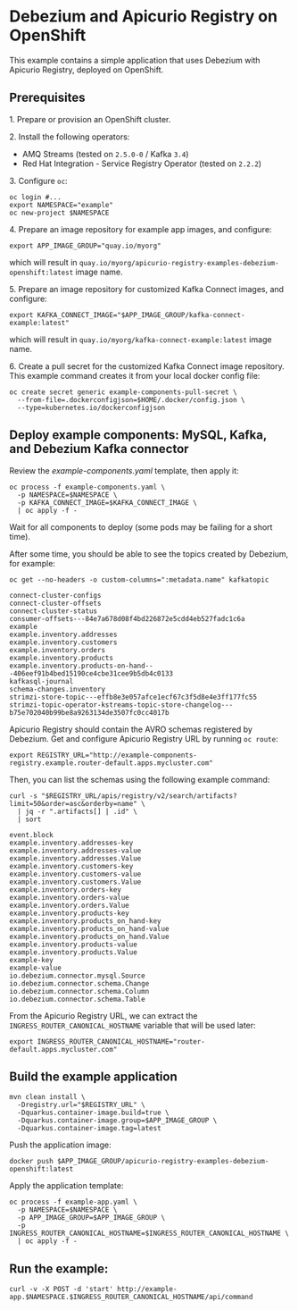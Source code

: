 # Debezium and Apicurio Registry on OpenShift

This example contains a simple application that uses Debezium with Apicurio Registry, deployed on OpenShift.

## Prerequisites

1.&nbsp;Prepare or provision an OpenShift cluster.

2.&nbsp;Install the following operators:

- AMQ Streams (tested on `2.5.0-0` / Kafka `3.4`)
- Red Hat Integration - Service Registry Operator (tested on `2.2.2`)

3.&nbsp;Configure `oc`:

```shell
oc login #...
export NAMESPACE="example"
oc new-project $NAMESPACE
```

4.&nbsp;Prepare an image repository for example app images, and configure:

```shell
export APP_IMAGE_GROUP="quay.io/myorg"  
```

which will result in `quay.io/myorg/apicurio-registry-examples-debezium-openshift:latest` image name.

5.&nbsp;Prepare an image repository for customized Kafka Connect images, and configure:

```shell
export KAFKA_CONNECT_IMAGE="$APP_IMAGE_GROUP/kafka-connect-example:latest"
```

which will result in `quay.io/myorg/kafka-connect-example:latest` image name.

6.&nbsp;Create a pull secret for the customized Kafka Connect image repository. This example command creates it from
your local docker config file:

```shell
oc create secret generic example-components-pull-secret \
  --from-file=.dockerconfigjson=$HOME/.docker/config.json \
  --type=kubernetes.io/dockerconfigjson
```

## Deploy example components: MySQL, Kafka, and Debezium Kafka connector

Review the *example-components.yaml* template, then apply it:

```shell
oc process -f example-components.yaml \
  -p NAMESPACE=$NAMESPACE \
  -p KAFKA_CONNECT_IMAGE=$KAFKA_CONNECT_IMAGE \
  | oc apply -f -
```

Wait for all components to deploy (some pods may be failing for a short time).

After some time, you should be able to see the topics created by Debezium, for example:

```shell
oc get --no-headers -o custom-columns=":metadata.name" kafkatopic
```

```
connect-cluster-configs
connect-cluster-offsets
connect-cluster-status
consumer-offsets---84e7a678d08f4bd226872e5cdd4eb527fadc1c6a
example
example.inventory.addresses
example.inventory.customers
example.inventory.orders
example.inventory.products
example.inventory.products-on-hand---406eef91b4bed15190ce4cbe31cee9b5db4c0133
kafkasql-journal
schema-changes.inventory
strimzi-store-topic---effb8e3e057afce1ecf67c3f5d8e4e3ff177fc55
strimzi-topic-operator-kstreams-topic-store-changelog---b75e702040b99be8a9263134de3507fc0cc4017b
```

Apicurio Registry should contain the AVRO schemas registered by Debezium. Get and configure Apicurio Registry URL by
running `oc route`:

```shell
export REGISTRY_URL="http://example-components-registry.example.router-default.apps.mycluster.com"
```

Then, you can list the schemas using the following example command:

```shell
curl -s "$REGISTRY_URL/apis/registry/v2/search/artifacts?limit=50&order=asc&orderby=name" \
  | jq -r ".artifacts[] | .id" \
  | sort
```

```
event.block
example.inventory.addresses-key
example.inventory.addresses-value
example.inventory.addresses.Value
example.inventory.customers-key
example.inventory.customers-value
example.inventory.customers.Value
example.inventory.orders-key
example.inventory.orders-value
example.inventory.orders.Value
example.inventory.products-key
example.inventory.products_on_hand-key
example.inventory.products_on_hand-value
example.inventory.products_on_hand.Value
example.inventory.products-value
example.inventory.products.Value
example-key
example-value
io.debezium.connector.mysql.Source
io.debezium.connector.schema.Change
io.debezium.connector.schema.Column
io.debezium.connector.schema.Table
```

From the Apicurio Registry URL, we can extract the `INGRESS_ROUTER_CANONICAL_HOSTNAME` variable that will be used later:

```shell
export INGRESS_ROUTER_CANONICAL_HOSTNAME="router-default.apps.mycluster.com"
```

## Build the example application

```shell
mvn clean install \
  -Dregistry.url="$REGISTRY_URL" \
  -Dquarkus.container-image.build=true \
  -Dquarkus.container-image.group=$APP_IMAGE_GROUP \
  -Dquarkus.container-image.tag=latest
```

Push the application image:

```shell
docker push $APP_IMAGE_GROUP/apicurio-registry-examples-debezium-openshift:latest
```

Apply the application template:

```shell
oc process -f example-app.yaml \
  -p NAMESPACE=$NAMESPACE \
  -p APP_IMAGE_GROUP=$APP_IMAGE_GROUP \
  -p INGRESS_ROUTER_CANONICAL_HOSTNAME=$INGRESS_ROUTER_CANONICAL_HOSTNAME \
  | oc apply -f -
```

## Run the example:

```shell
curl -v -X POST -d 'start' http://example-app.$NAMESPACE.$INGRESS_ROUTER_CANONICAL_HOSTNAME/api/command
```
